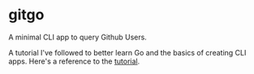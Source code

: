 # gitgo
A minimal CLI app to query Github Users.

A tutorial I've followed to better learn Go and the basics of creating CLI apps. Here's a reference to the [tutorial](https://medium.freecodecamp.org/writing-command-line-applications-in-go-2bc8c0ace79d).
